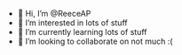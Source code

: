 - 👋 Hi, I’m @ReeceAP
- 👀 I’m interested in lots of stuff
- 🌱 I’m currently learning lots of stuff
- 💞️ I’m looking to collaborate on not much :(

<!---
ReeceAP/ReeceAP is a ✨ special ✨ repository because its `README.md` (this file) appears on your GitHub profile.
You can click the Preview link to take a look at your changes.
--->
